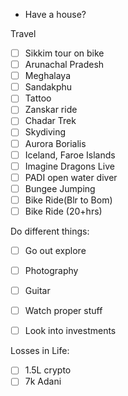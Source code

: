 
- Have a house?



Travel
- [ ] Sikkim tour on bike  
- [ ] Arunachal Pradesh  
- [ ] Meghalaya  
- [ ] Sandakphu  
- [ ] Tattoo  
- [ ] Zanskar ride  
- [ ] Chadar Trek  
- [ ] Skydiving  
- [ ] Aurora Borialis  
- [ ] Iceland, Faroe Islands  
- [ ] Imagine Dragons Live  
- [ ] PADI open water diver  
- [ ] Bungee Jumping  
- [ ] Bike Ride(Blr to Bom)  
- [ ] Bike Ride (20+hrs)  

Do different things:
- [ ] Go out explore
- [ ] Photography
- [ ] Guitar
- [ ] Watch proper stuff
- [ ] Look into investments


Losses in Life:
- [ ] 1.5L crypto 
- [ ] 7k Adani